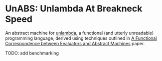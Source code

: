 # UnABS: Unlambda At Breakneck Speed

An abstract machine for [unlambda](http://www.madore.org/~david/programs/unlambda/), a functional (and utterly unreadable) programming language, derived using techniques outlined in [A Functional Correspondence between Evaluators and Abstract Machines](https://dl.acm.org/doi/10.1145/888251.888254) paper.

TODO: add benchmarking
